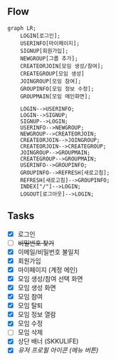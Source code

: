 ## Flow
```mermaid
graph LR;
    LOGIN[로그인];
    USERINFO[마이페이지];
    SIGNUP[회원가입];
    NEWGROUP[그룹 추가];
    CREATEORJOIN[모임 생성/참여];
    CREATEGROUP[모임 생성]
    JOINGROUP[모임 참여];
    GROUPINFO[모임 정보 수정];
    GROUPMAIN[모임 메인화면];

    LOGIN-->USERINFO;
    LOGIN-->SIGNUP;
    SIGNUP-->LOGIN;
    USERINFO-->NEWGROUP;
    NEWGROUP-->CREATEORJOIN;
    CREATEORJOIN-->JOINGROUP;
    CREATEORJOIN-->CREATEGROUP;
    JOINGROUP-->GROUPMAIN;
    CREATEGROUP-->GROUPMAIN;
    USERINFO-->GROUPINFO;
    GROUPINFO-->REFRESH[새로고침];
    REFRESH[새로고침]-->GROUPINFO;
    INDEX["/"]-->LOGIN;
    LOGOUT[로그아웃]-->LOGIN;
```

## Tasks
- [x] 로그인
- [ ] ~~비밀번호 찾기~~
- [X] 이메일/비밀번호 불일치
- [x] 회원가입
- [x] 마이페이지 (계정 메인)
- [x] 모임 생성/참여 선택 화면
- [X] 모임 생성 화면
- [x] 모임 참여
- [X] 모임 탈퇴
- [x] 모임 정보 열람
- [X] 모임 수정
- [ ] 모임 삭제
- [x] 상단 배너 (SKKULIFE)
- [x] *유저 프로필 아이콘 (메뉴 버튼)*